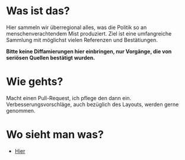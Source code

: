 # Was ist das?

Hier sammeln wir überregional alles, was die Politik so an menschenverachtendem Mist produziert.
Ziel ist eine umfangreiche Sammlung mit möglichst vielen Referenzen und Bestätiungen.

**Bitte keine Diffamierungen hier einbringen, nur Vorgänge, die von seriösen Quellen bestätigt wurden.**

# Wie gehts?

Macht einen Pull-Request, ich pflege den dann ein.
Verbesserungsvorschläge, auch bezüglich des Layouts, werden gerne genommen.

# Wo sieht man was?

- [Hier](https://www.wir-waren-das.de)
